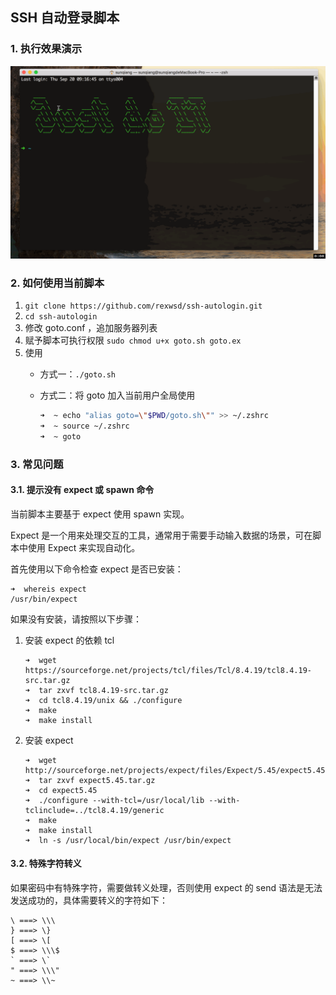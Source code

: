 SSH 自动登录脚本
---

### 1. 执行效果演示

![./screenshot.gif](./screenshot.gif)

### 2. 如何使用当前脚本


1. `git clone https://github.com/rexwsd/ssh-autologin.git`
2. `cd ssh-autologin`
3. 修改 goto.conf ，追加服务器列表
4. 赋予脚本可执行权限 `sudo chmod u+x goto.sh goto.ex`
5. 使用
	- 方式一：`./goto.sh`
	- 方式二：将 goto 加入当前用户全局使用

		```bash
		➜  ~ echo "alias goto=\"$PWD/goto.sh\"" >> ~/.zshrc
		➜  ~ source ~/.zshrc
		➜  ~ goto
		```

### 3. 常见问题

#### 3.1. 提示没有 expect 或 spawn 命令

当前脚本主要基于 expect 使用 spawn 实现。

Expect 是一个用来处理交互的工具，通常用于需要手动输入数据的场景，可在脚本中使用 Expect 来实现自动化。

首先使用以下命令检查 expect 是否已安装：

```
➜  whereis expect
/usr/bin/expect
```

如果没有安装，请按照以下步骤：

1. 安装 expect 的依赖 tcl

	```
	➜  wget https://sourceforge.net/projects/tcl/files/Tcl/8.4.19/tcl8.4.19-src.tar.gz
	➜  tar zxvf tcl8.4.19-src.tar.gz
	➜  cd tcl8.4.19/unix && ./configure
	➜  make
	➜  make install
	```
2. 安装 expect

	```
	➜  wget http://sourceforge.net/projects/expect/files/Expect/5.45/expect5.45.tar.gz
	➜  tar zxvf expect5.45.tar.gz
	➜  cd expect5.45
	➜  ./configure --with-tcl=/usr/local/lib --with-tclinclude=../tcl8.4.19/generic
	➜  make
	➜  make install
	➜  ln -s /usr/local/bin/expect /usr/bin/expect
	```

#### 3.2. 特殊字符转义

如果密码中有特殊字符，需要做转义处理，否则使用 expect 的 send 语法是无法发送成功的，具体需要转义的字符如下：

```
\ ===> \\\
} ===> \}
[ ===> \[
$ ===> \\\$
` ===> \`
" ===> \\\"
~ ===> \\~
```
